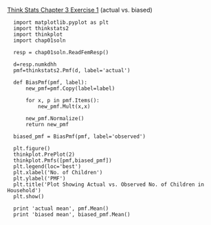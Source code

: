 [Think Stats Chapter 3 Exercise 1](http://greenteapress.com/thinkstats2/html/thinkstats2004.html#toc31) (actual vs. biased)
  
  
      import matplotlib.pyplot as plt
      import thinkstats2
      import thinkplot
      import chap01soln
      
      resp = chap01soln.ReadFemResp()
      
      d=resp.numkdhh
      pmf=thinkstats2.Pmf(d, label='actual')
      
      def BiasPmf(pmf, label):
          new_pmf=pmf.Copy(label=label)
          
          for x, p in pmf.Items():
              new_pmf.Mult(x,x)
              
          new_pmf.Normalize()
          return new_pmf
      
      biased_pmf = BiasPmf(pmf, label='observed')
      
      plt.figure()
      thinkplot.PrePlot(2)
      thinkplot.Pmfs([pmf,biased_pmf])
      plt.legend(loc='best')
      plt.xlabel('No. of Children')
      plt.ylabel('PMF')
      plt.title('Plot Showing Actual vs. Observed No. of Children in Household')
      plt.show()
      
      print 'actual mean', pmf.Mean()
      print 'biased mean', biased_pmf.Mean()

